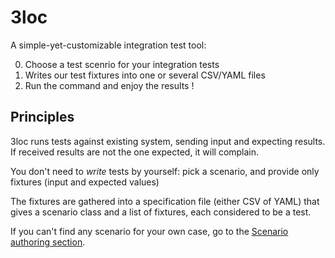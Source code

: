 # 3loc

A simple-yet-customizable integration test tool:

0. Choose a test scenrio for your integration tests
0. Writes our test fixtures into one or several CSV/YAML files
0. Run the command and enjoy the results !

## Principles

3loc runs tests against existing system, sending input and expecting results.
If received results are not the one expected, it will complain.

You don't need to *write* tests by yourself: pick a scenario, and provide only fixtures (input and expected values)

The fixtures are gathered into a specification file (either CSV of YAML) that gives a scenario class and a list of fixtures, each considered to be a test.

If you can't find any scenario for your own case, go to the [Scenario authoring section](TODO).

